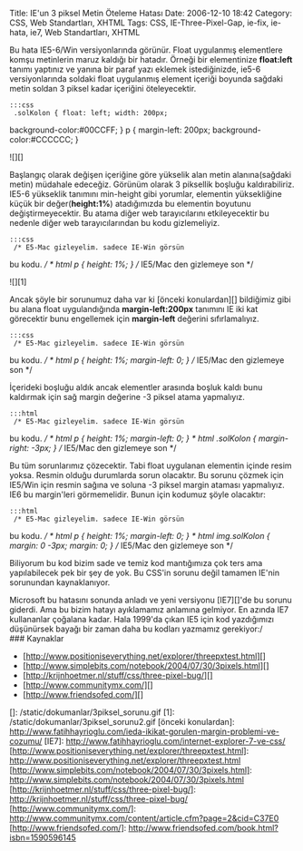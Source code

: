 Title: IE&#039;un 3 piksel Metin Öteleme Hatası
Date: 2006-12-10 18:42
Category: CSS, Web Standartları, XHTML
Tags: CSS, IE-Three-Pixel-Gap, ie-fix, ie-hata, ie7, Web Standartları, XHTML

Bu hata IE5-6/Win versiyonlarında görünür. Float uygulanmış elementlere
komşu metinlerin maruz kaldığı bir hatadır. Örneği bir elementinize
**float:left** tanımı yaptınız ve yanına bir paraf yazı eklemek
istediğinizde, ie5-6 versiyonlarında soldaki float uygulanmış element
içeriği boyunda sağdaki metin soldan 3 piksel kadar içeriğini
öteleyecektir. <!--more-->

	:::css
	 .solKolon { float: left; width: 200px;
background-color:#00CCFF; } p { margin-left: 200px;
background-color:#CCCCCC; } 

![][]

Başlangıç olarak değişen içeriğine göre yükselik alan metin
alanına(sağdaki metin) müdahale edeceğiz. Görünüm olarak 3 piksellik
boşluğu kaldırabiliriz. IE5-6 yükseklik tanımını min-height gibi
yorumlar, elementin yüksekliğine küçük bir değer(**height:1%**)
atadığımızda bu elementin boyutunu değiştirmeyecektir. Bu atama diğer
web tarayıcılarını etkileyecektir bu nedenle diğer web tarayıcılarından
bu kodu gizlemeliyiz.

	:::css
	 /* E5-Mac gizleyelim. sadece IE-Win görsün
bu kodu. */ * html p { height: 1%; } /* IE5/Mac den gizlemeye son
*/ 

![][1]

Ancak şöyle bir sorunumuz daha var ki [önceki konulardan][] bildiğimiz
gibi bu alana float uygulandığında **margin-left:200px** tanımını IE iki
kat görecektir bunu engellemek için **margin-left** değerini
sıfırlamalıyız.

	:::css
	 /* E5-Mac gizleyelim. sadece IE-Win görsün
bu kodu. */ * html p { height: 1%; margin-left: 0; } /* IE5/Mac den
gizlemeye son */ 

İçerideki boşluğu aldık ancak elementler arasında boşluk kaldı bunu
kaldırmak için sağ margin değerine -3 piksel atama yapmalıyız.

	:::html
	 /* E5-Mac gizleyelim. sadece IE-Win görsün
bu kodu. */ * html p { height: 1%; margin-left: 0; } * html
.solKolon { margin-right: -3px; } /* IE5/Mac den gizlemeye son */


Bu tüm sorunlarımız çözecektir. Tabi float uygulanan elementin içinde
resim yoksa. Resmin olduğu durumlarda sorun olacaktır. Bu sorunu çözmek
için IE5/Win için resmin sağına ve soluna -3 piksel margin ataması
yapmalıyız. IE6 bu margin'leri görmemelidir. Bunun için kodumuz şöyle
olacaktır:

	:::html
	 /* E5-Mac gizleyelim. sadece IE-Win görsün
bu kodu. */ * html p { height: 1%; margin-left: 0; } * html
img.solKolon { margin: 0 -3px; margin: 0; } /* IE5/Mac den gizlemeye
son */ 

Biliyorum bu kod bizim sade ve temiz kod mantığımıza çok ters ama
yapılabilecek pek bir şey de yok. Bu CSS'in sorunu değil tamamen IE'nin
sorunundan kaynaklanıyor.

<div class="ekstrabilgi">
Microsoft bu hatasını sonunda anladı ve yeni versiyonu [IE7][]'de bu
sorunu giderdi. Ama bu bizim hatayı ayıklamamız anlamına gelmiyor. En
azında IE7 kullananlar çoğalana kadar. Hala 1999'da çıkan IE5 için kod
yazdığımızı düşünürsek bayağı bir zaman daha bu kodları yazmamız
gerekiyor:/

</div>
### Kaynaklar

-   [http://www.positioniseverything.net/explorer/threepxtest.html][]
-   [http://www.simplebits.com/notebook/2004/07/30/3pixels.html][]
-   [http://krijnhoetmer.nl/stuff/css/three-pixel-bug/][]
-   [http://www.communitymx.com/][]
-   [http://www.friendsofed.com/][]

</p>

  []: /static/dokumanlar/3piksel_sorunu.gif
  [1]: /static/dokumanlar/3piksel_sorunu2.gif
  [önceki konulardan]: http://www.fatihhayrioglu.com/ieda-ikikat-gorulen-margin-problemi-ve-cozumu/
  [IE7]: http://www.fatihhayrioglu.com/internet-explorer-7-ve-css/
  [http://www.positioniseverything.net/explorer/threepxtest.html]: http://www.positioniseverything.net/explorer/threepxtest.html
  [http://www.simplebits.com/notebook/2004/07/30/3pixels.html]: http://www.simplebits.com/notebook/2004/07/30/3pixels.html
  [http://krijnhoetmer.nl/stuff/css/three-pixel-bug/]: http://krijnhoetmer.nl/stuff/css/three-pixel-bug/
  [http://www.communitymx.com/]: http://www.communitymx.com/content/article.cfm?page=2&cid=C37E0
  [http://www.friendsofed.com/]: http://www.friendsofed.com/book.html?isbn=1590596145
